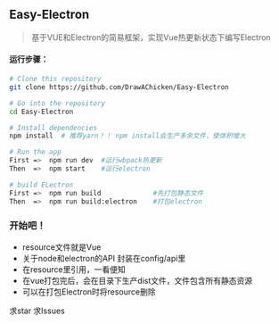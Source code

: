 ## Easy-Electron
> 基于VUE和Electron的简易框架，实现Vue热更新状态下编写Electron

#### 运行步骤：
```sh
# Clone this repository
git clone https://github.com/DrawAChicken/Easy-Electron

# Go into the repository
cd Easy-Electron

# Install dependencies
npm install  # 推荐yarn！！ npm install会生产多余文件，使体积增大

# Run the app
First =>  npm run dev  #运行wbpack热更新
Then  =>  npm start    #运行electron

# build ELectron
First =>  npm run build             #先打包静态文件
Then  =>  npm run build:electron    #打包electron
```
### 开始吧！
- resource文件就是Vue  
- 关于node和electron的API 封装在config/api里   
- 在resource里引用，一看便知  
- 在vue打包完后，会在目录下生产dist文件，文件包含所有静态资源  
- 可以在打包Electron时将resource删除

求star 求Issues
